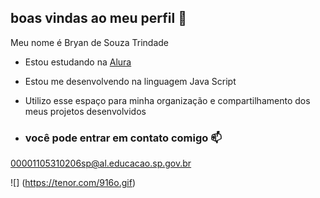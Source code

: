 ## boas vindas ao meu perfil 💙

Meu nome é Bryan de Souza Trindade 

- Estou estudando na [Alura](https://www.alura.com.br)
- Estou me desenvolvendo na linguagem Java Script
- Utilizo esse espaço para minha organização e compartilhamento dos meus projetos desenvolvidos

- ### você pode entrar em contato comigo 📫

00001105310206sp@al.educacao.sp.gov.br 


![] (https://tenor.com/916o.gif)

